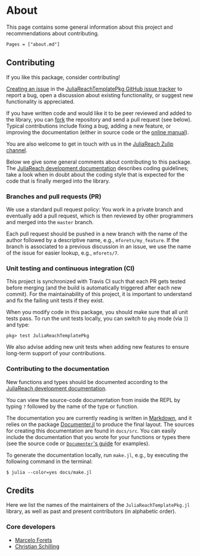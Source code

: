 # About

This page contains some general information about this project and
recommendations about contributing.

```@contents
Pages = ["about.md"]
```

## Contributing

If you like this package, consider contributing!

[Creating an issue](https://help.github.com/en/articles/creating-an-issue) in
the
[JuliaReachTemplatePkg GitHub issue tracker](https://github.com/JuliaReach/JuliaReachTemplatePkg.jl/issues)
to report a bug, open a discussion about existing functionality, or suggest new
functionality is appreciated.

If you have written code and would like it to be peer reviewed and added to the
library, you can [fork](https://help.github.com/en/articles/fork-a-repo) the
repository and send a pull request (see below).
Typical contributions include fixing a bug, adding a new feature, or improving
the documentation (either in source code or the
[online manual](https://juliareach.github.io/JuliaReachTemplatePkg.jl/latest/man/getting_started/)).

You are also welcome to get in touch with us in the
[JuliaReach Zulip channel](https://julialang.zulipchat.com/#narrow/stream/278609-juliareach).

Below we give some general comments about contributing to this package.
The
[JuliaReach development documentation](https://juliareach.github.io/JuliaReachDevDocs/latest/)
describes coding guidelines; take a look when in doubt about the coding style
that is expected for the code that is finally merged into the library.

### Branches and pull requests (PR)

We use a standard pull request policy:
You work in a private branch and eventually add a pull request, which is then
reviewed by other programmers and merged into the `master` branch.

Each pull request should be pushed in a new branch with the name of the author
followed by a descriptive name, e.g., `mforets/my_feature`.
If the branch is associated to a previous discussion in an issue, we use the
name of the issue for easier lookup, e.g., `mforets/7`.

### Unit testing and continuous integration (CI)

This project is synchronized with Travis CI such that each PR gets tested before
merging (and the build is automatically triggered after each new commit).
For the maintainability of this project, it is important to understand and fix
the failing unit tests if they exist.

When you modify code in this package, you should make sure that all unit tests
pass.
To run the unit tests locally, you can switch to `pkg` mode (via `]`) and type:

```
pkg> test JuliaReachTemplatePkg
```

We also advise adding new unit tests when adding new features to ensure
long-term support of your contributions.

### Contributing to the documentation

New functions and types should be documented according to the
[JuliaReach development documentation](https://juliareach.github.io/JuliaReachDevDocs/latest/guidelines/#Writing-docstrings-1).

You can view the source-code documentation from inside the REPL by typing `?`
followed by the name of the type or function.

The documentation you are currently reading is written in
[Markdown](https://en.wikipedia.org/wiki/Markdown), and it relies on the package
[Documenter.jl](https://juliadocs.github.io/Documenter.jl/stable/) to produce
the final layout.
The sources for creating this documentation are found in `docs/src`.
You can easily include the documentation that you wrote for your functions or
types there (see the source code or
[`Documenter`'s guide](https://juliadocs.github.io/Documenter.jl/stable/man/guide/)
for examples).

To generate the documentation locally, run `make.jl`, e.g., by executing the
following command in the terminal:

```
$ julia --color=yes docs/make.jl
```

## Credits

Here we list the names of the maintainers of the `JuliaReachTemplatePkg.jl`
library, as well as past and present contributors (in alphabetic order).

### Core developers

- [Marcelo Forets](http://github.com/mforets)
- [Christian Schilling](https://www.christianschilling.net/)
